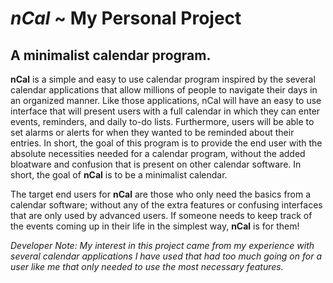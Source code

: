 # *nCal* ~ My Personal Project

## A minimalist calendar program.

**nCal** is a simple and easy to use calendar program inspired by the
several calendar applications that allow millions of people to navigate their days in an
organized manner. Like those applications, nCal will have an easy to use interface that will
present users with a full calendar in which they can enter events, reminders, and daily to-do lists.
Furthermore, users will be able to set alarms or alerts for when they wanted to be reminded about their entries.
In short, the goal of this program is to provide the end user with the absolute necessities needed for a calendar program,
without the added bloatware and confusion that is present on other calendar software. In short, the goal of **nCal** is to be a
minimalist calendar.

The target end users for **nCal** are those who only need the basics from a calendar software; without any of the extra features
or confusing interfaces that are only used by advanced users. If someone needs to keep track of the events coming up in their life in the simplest way, **nCal** is for them!

*Developer Note: My interest in this project came from my experience with several calendar applications I have used that had too much going on
for a user like me that only needed to use the most necessary features.* 
 

